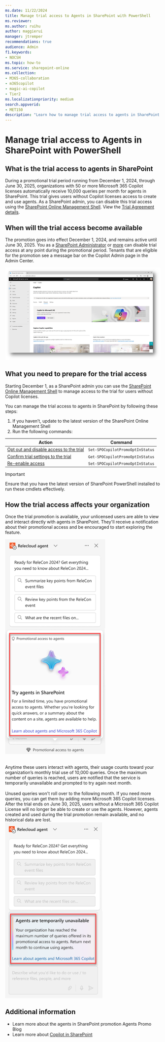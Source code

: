 ```yaml
---
ms.date: 11/22/2024
title: Manage trial access to Agents in SharePoint with PowerShell
ms.reviewer: 
ms.author: ruihu
author: maggierui
manager: jtremper
recommendations: true
audience: Admin
f1.keywords:
- NOCSH
ms.topic: how-to
ms.service: sharepoint-online
ms.collection: 
- M365-collaboration
- m365copilot
- magic-ai-copilot
- Tier2
ms.localizationpriority: medium
search.appverid:
- MET150
description: "Learn how to manage trial access to agents in SharePoint with PowerShell and how the trial access affects your organization."
---
```


# Manage trial access to Agents in SharePoint with PowerShell

## What is the trial access to agents in SharePoint

During a promotional trial period running from December 1, 2024, through June 30, 2025, organizations with 50 or more Microsoft 365 Copilot licenses automatically receive 10,000 queries per month for agents in SharePoint. This trial gives users without Copilot licenses access to create and use agents. As a SharePoint admin, you can disable this trial access using the [SharePoint Online Management Shell](/powershell/sharepoint/sharepoint-online/introduction-sharepoint-online-management-shell). View the [Trial Agreement details](/legal/microsoft-365/in-app-trials-terms-of-service).

## When will the trial access become available

The promotion goes into effect December 1, 2024, and remains active until June 30, 2025. You as a [SharePoint Administrator](/sharepoint/sharepoint-admin-role) or [more](/microsoft-365/admin/add-users/about-admin-roles) can disable trial access at any point during the promotional period. Tenants that are eligible for the promotion see a message bar on the Copilot Admin page in the Admin Center.

![Screenshot of the Copilot Admin page in the Admin Center](media/agents-sharepoint/admin-center-promo-message.png)

## What you need to prepare for the trial access

Starting December 1, as a SharePoint admin you can use the [SharePoint Online Management Shell](/powershell/sharepoint/sharepoint-online/introduction-sharepoint-online-management-shell) to manage access to the trial for users without Copilot licenses.

You can manage the trial access to agents in SharePoint by following these steps:

1. If you haven’t, update to the latest version of the SharePoint Online Management Shell
1. Run the following commands:

| Action                                      | Command                              |
|---------------------------------------------|--------------------------------------|
| [Opt out and disable access to the trial](/powershell/module/sharepoint-online/set-spocopilotpromooptinstatus)  | `Set-SPOCopilotPromoOptInStatus`     |
| [Confirm trial settings to the trial](/powershell/module/sharepoint-online/get-spocopilotpromooptinstatus) | `Get-SPOCopilotPromoOptInStatus`     |
| [Re-enable access](/powershell/module/sharepoint-online/set-spocopilotpromooptinstatus)  | `Set-SPOCopilotPromoOptInStatus`     |

> [!IMPORTANT]
> Ensure that you have the latest version of SharePoint PowerShell installed to run these cmdlets effectively.

## How the trial access affects your organization

<div >
  <div >
Once the trial promotion is available, your unlicensed users are able to view and interact directly with agents in SharePoint. They'll receive a notification about their promotional access and be encouraged to start exploring the feature.
    </div>
      <div>

![screenshots of the trial access message in chat pane](media/agents-sharepoint/promo-message-to-users.png)
        </div>
    <div >
      <br>Anytime these users interact with agents, their usage counts toward your organization’s monthly trial use of 10,000 queries. Once the maximum number of queries is reached, users are notified that the service is temporarily unavailable and prompted to try again next month.</br>
        <br>
        Unused queries won't roll over to the following month. If you need more queries, you can get them by adding more Microsoft 365 Copilot licenses. After the trial ends on June 30, 2025, users without a Microsoft 365 Copilot License will no longer be able to create or use the agents. However, agents created and used during the trial promotion remain available, and no historical data are lost.</br>
        </div>
    <div >
      ![screenshots of reaching query limit message](media/agents-sharepoint/reached-limit-message.png)
    </div>
</div>

## Additional information

- Learn more about the agents in SharePoint promotion Agents Promo Blog
- Learn more about [Copilot in SharePoint](https://support.microsoft.com/topic/44e981e7-dcef-4422-977d-967f3dcfe796)
